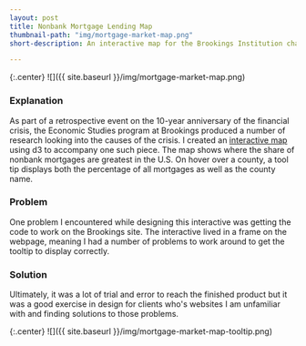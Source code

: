 ```yaml
---
layout: post
title: Nonbank Mortgage Lending Map
thumbnail-path: "img/mortgage-market-map.png"
short-description: An interactive map for the Brookings Institution charting the rise in nonbank mortgage lending after the Great Recession.

---
```


{:.center}
![]({{ site.baseurl }}/img/mortgage-market-map.png)

### Explanation

As part of a retrospective event on the 10-year anniversary of the financial crisis, the Economic Studies program at Brookings produced a number of research looking into the causes of the crisis. I created an [interactive map](https://www.brookings.edu/blog/up-front/2018/09/10/mapping-the-boom-in-nonbank-mortgage-lending-and-understanding-the-risks/) using d3 to accompany one such piece. The map shows where the share of nonbank mortgages are greatest in the U.S. On hover over a county, a tool tip displays both the percentage of all mortgages as well as the county name.

### Problem

One problem I encountered while designing this interactive was getting the code to work on the Brookings site. The interactive lived in a frame on the webpage, meaning I had a number of problems to work around to get the tooltip to display correctly.

### Solution

Ultimately, it was a lot of trial and error to reach the finished product but it was a good exercise in design for clients who's websites I am unfamiliar with and finding solutions to those problems.

{:.center}
![]({{ site.baseurl }}/img/mortgage-market-map-tooltip.png)
